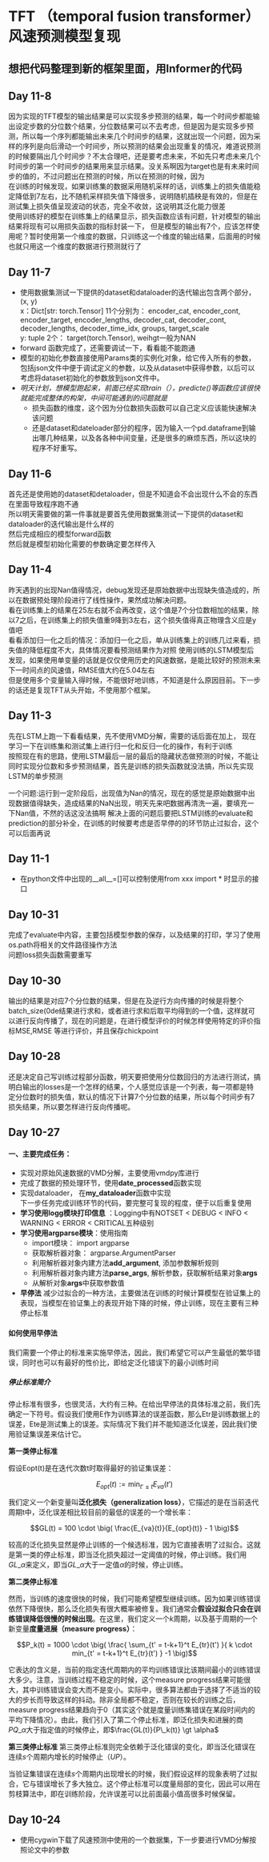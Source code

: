 # TFT （temporal fusion transformer） 风速预测模型复现
## 想把代码整理到新的框架里面，用Informer的代码
## Day 11-8
因为实现的TFT模型的输出结果是可以实现多步预测的结果，每一个时间步都能输出设定步数的分位数个结果，分位数结果可以不去考虑，但是因为是实现多步预测，所以每一个序列都能输出未来几个时间步的结果，这就出现一个问题，因为采样的序列是向后滑动一个时间步，所以预测的结果会出现重复的情况，难道说预测的时候要隔出几个时间步？不太合理吧，还是要考虑未来，不如先只考虑未来几个时间步的第一个时间步的结果用来显示结果。没关系啊因为target也是有未来时间步的值的，不过问题出在预测的时候，所以在预测的时候，因为<br>
在训练的时候发现，如果训练集的数据采用随机采样的话，训练集上的损失值能稳定降低到7左右，比不随机采样损失值下降很多，说明随机插秧是有效的，但是在测试集上损失值呈现波动的状态，完全不收敛，这说明其泛化能力很差<br>
使用训练好的模型在训练集上的结果显示，损失函数应该有问题，针对模型的输出结果将现有可以用损失函数的指标封装一下， 但是模型的输出有7个，应该怎样使用呢？暂时使用第一个维度的数据，只训练这一个维度的输出结果，后面用的时候也就只用这一个维度的数据进行预测就行了
## Day 11-7
* 使用数据集测试一下提供的dataset和dataloader的迭代输出包含两个部分，(x, y)<br>
x：Dict[str: torch.Tensor] 11个分别为：
encoder_cat, encoder_cont, encoder_target, encoder_lengths, decoder_cat, decoder_cont, decoder_lengths, decoder_time_idx,
groups, target_scale<br>
y: tuple 2个：
target(torch.Tensor), weihgt一般为NAN
* forward 函数完成了，还需要调试一下，看看能不能跑通
* 模型的初始化参数直接使用Params类的实例化对象，给它传入所有的参数，包括json文件中便于调试定义的参数，以及从dataset中获得参数，以后可以考虑将dataset初始化的参数放到json文件中。
* *明天计划，想模型跑起来，前面已经实现train（），predicte()等函数应该很快就能完成整体的构架，中间可能遇到的问题就是<br>*
  * 损失函数的维度，这个因为分位数损失函数可以自己定义应该能快速解决该问题
  * 还是dataset和dateloader部分的程序，因为输入一个pd.dataframe到输出哪几种结果，以及各各种中间变量，还是很多的麻烦东西，所以这块的程序不好重写。
## Day 11-6
首先还是使用她的dataset和detaloader，但是不知道会不会出现什么不会的东西在里面导致程序跑不通<br>
所以明天需要做的第一件事就是要首先使用数据集测试一下提供的dataset和dataloader的迭代输出是什么样的<br>
然后完成相应的模型forward函数<br>
然后就是模型初始化需要的参数确定要怎样传入
## Day 11-4
昨天遇到的出现Nan值得情况，debug发现还是原始数据中出现缺失值造成的，所以在数据预处理阶段进行了线性操作，果然成功解决问题。<br>
看在训练集上的结果在25左右就不会再改变，这个值是7个分位数相加的结果，除以7之后，在训练集上的损失值重9降到3左右，这个损失值得真正物理含义应是y值吧<br>
看看添加归一化之后的情况：添加归一化之后，单从训练集上的训练几过来看，损失值的降低程度不大，具体情况要看预测结果作为对照
使用训练的LSTM模型后发现，如果使用单变量的话就是仅仅使用历史的风速数据，是能比较好的预测未来下一时间点的风速值，RMSE值大约在5.04左右<br>
但是使用多个变量输入得时候，不能很好地训练，不知道是什么原因目前。下一步的话还是复现TFT从头开始，不使用那个框架。
## Day 11-3
先在LSTM上跑一下看看结果，先不使用VMD分解，需要的话后面在加上， 现在学习一下在训练集和测试集上进行归一化和反归一化的操作，有利于训练<br>
按照现在有的思路，使用LSTM最后一层的最后的隐藏状态做预测的时候，不能让同时实现分位数和多步预测结果，首先是训练的损失函数就没法搞，所以先实现LSTM的单步预测<br>

一个问题:运行到一定阶段后，出现值为Nan的情况，现在的感觉是原始数据中出现数据值得缺失，造成结果的NaN出现，明天先来吧数据再清洗一遍，要填充一下Nan值，不然的话这没法搞啊
解决上面的问题后要把LSTM训练的evaluate和prediction的部分补全，在训练的时候要考虑是否早停的的环节防止过拟合，这个可以后面再说

## Day 11-1
* 在python文件中出现的__all__=[]可以控制使用from xxx import * 时显示的接口
## Day 10-31
完成了evaluate中内容，主要包括模型参数的保存，以及结果的打印，学习了使用os.path将相关的文件路径操作方法<br>
问题loss损失函数需要重写
## Day 10-30
输出的结果是对应7个分位数的结果，但是在及逆行方向传播的时候是将整个batch_size(0de结果进行求和，或者进行求和后取平均得到的一个值，这样就可以进行反向传播了，现在的问题是，在进行模型评价的时候怎样使用特定的评价指标MSE,RMSE 等进行评价，并且保存chickpoint
## Day 10-28
还是决定自己写训练过程部分函数，明天要把使用分位数回归的方法进行测试，搞明白输出的losses是一个怎样的结果，个人感觉应该是一个列表，每一项都是特定分位数时的损失值，默认的情况下计算7个分位数的结果，所以每个时间步有7损失结果，所以要怎样进行反向传播呢。
## Day 10-27
#### 一、主要完成任务：
* 实现对原始风速数据的VMD分解，主要使用vmdpy库进行
* 完成了数据的预处理环节，使用**date_processed**函数实现
* 实现dataloader， 在**my_dataloader**函数中实现<br>
下一步任务完成训练环节的代码，要完整可复现的程度，便于以后重复使用<br>
* **学习使用logg模块打印信息** ：Logging中有NOTSET < DEBUG < INFO < WARNING < ERROR < CRITICAL五种级别
* **学习使用argparse模块**：使用指南
  * import模块： import argparse
  * 获取解析器对象： argparse.ArgumentParser
  * 利用解析器对象内建方法**add_argument**, 添加参数解析规则
  * 利用解析器对象内建方法**parse_args**, 解析参数，获取解析结果对象**args**
  * 从解析对象**args**中获取参数值
* **早停法** 减少过拟合的一种方法，主要做法在训练的时候计算模型在验证集上的表现，当模型在验证集上的表现开始下降的时候，停止训练，现在主要有三种停止标准
#### 如何使用早停法
我们需要一个停止的标准来实施早停法，因此，我们希望它可以产生最低的繁华错误，同时也可以有最好的性价比，即给定泛化错误下的最小训练时间
##### 停止标准简介
停止标准有很多，也很灵活，大约有三种。在给出早停法的具体标准之前，我们先确定一下符号。假设我们使用E作为训练算法的误差函数，那么Etr是训练数据上的误差，Ete是测试集上的误差。实际情况下我们并不能知道泛化误差，因此我们使用验证集误差来估计它。

**第一类停止标准**

假设Eopt(t)是在迭代次数t时取得最好的验证集误差：

```math
E_{opt}(t) := \text{min}_{t'\leq t}E_{va}(t')
```

我们定义一个新变量叫**泛化损失（generalization loss）**，它描述的是在当前迭代周期t中，泛化误差相比较目前的最低的误差的一个增长率：

```math
GL(t) = 100 \cdot \big( \frac{E_{va}(t)}{E_{opt}(t)} - 1 \big)
```

较高的泛化损失显然是停止训练的一个候选标准，因为它直接表明了过拟合。这就是第一类的停止标准，即当泛化损失超过一定阈值的时候，停止训练。我们用$GL\_{\alpha}$来定义，即当$GL\_{\alpha}$大于一定值$\alpha$的时候，停止训练。

**第二类停止标准**

然而，当训练的速度很快的时候，我们可能希望模型继续训练。因为如果训练错误依然下降很快，那么泛化损失有很大概率被修复。我们通常会**假设过拟合只会在训练错误降低很慢的时候出现**。在这里，我们定义一个$k$周期，以及基于周期的一个新变量**度量进展（measure progress）**：

```math
P_k(t) = 1000 \cdot \big( \frac{ \sum_{t' = t-k+1}^t E_{tr}(t') }{ k \cdot min_{t' = t-k+1}^t E_{tr}(t') } -1 \big)
```

它表达的含义是，当前的指定迭代周期内的平均训练错误比该期间最小的训练错误大多少。注意，当训练过程不稳定的时候，这个measure progress结果可能很大，其中训练错误会变大而不是变小。实际中，很多算法都由于选择了不适当的较大的步长而导致这样的抖动。除非全局都不稳定，否则在较长的训练之后，measure progress结果趋向于0（其实这个就是度量训练集错误在某段时间内的平均下降情况）。由此，我们引入了第二个停止标准，即泛化损失和进展的商$PQ\_{\alpha}$大于指定值的时候停止，即$\frac{GL(t)}{P\_k(t)} \gt \alpha$

**第三类停止标准**
第三类停止标准则完全依赖于泛化错误的变化，即当泛化错误在连续$s$个周期内增长的时候停止（$UP$）。

当验证集错误在连续$s$个周期内出现增长的时候，我们假设这样的现象表明了过拟合，它与错误增长了多大独立。这个停止标准可以度量局部的变化，因此可以用在剪枝算法中，即在训练阶段，允许误差可以比前面最小值高很多时候保留。
## Day 10-24
* 使用cygwin下载了风速预测中使用的一个数据集，下一步要进行VMD分解按照论文中的参数

